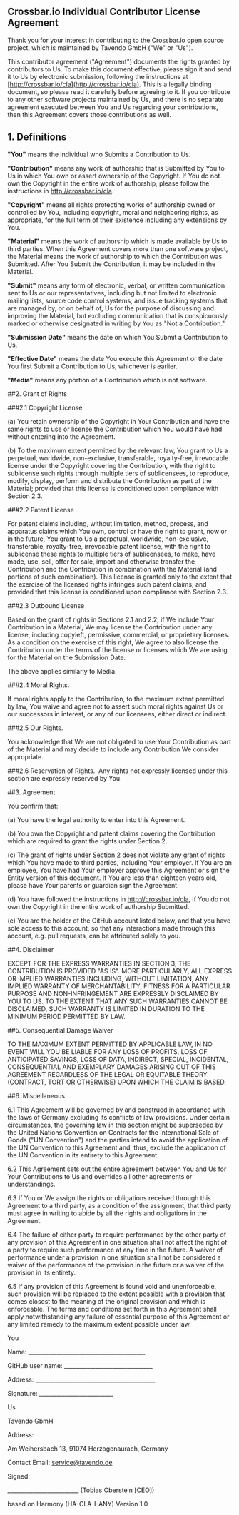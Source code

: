 Crossbar.io Individual Contributor License Agreement
----------------------------------------------------

Thank you for your interest in contributing to the Crossbar.io open source project, which is maintained by Tavendo GmbH ("We" or "Us").

This contributor agreement ("Agreement") documents the rights granted by contributors to Us. To make this document effective, please sign it and send it to Us by electronic submission, following the instructions at [http://crossbar.io/cla](http://crossbar.io/cla). This is a legally binding document, so please read it carefully before agreeing to it. 
If you contribute to any other software projects maintained by Us, and there is no separate agreement executed between You and Us regarding your contributions, then this Agreement covers those contributions as well.

## 1. Definitions

__"You"__ means the individual who Submits a Contribution to Us.

__"Contribution"__ means any work of authorship that is Submitted by You to Us in which You own or assert ownership of the Copyright. If You do not own the Copyright in the entire work of authorship, please follow the instructions in http://crossbar.io/cla.

__"Copyright"__ means all rights protecting works of authorship owned or controlled by You, including copyright, moral and neighboring rights, as appropriate, for the full term of their existence including any extensions by You.

__"Material"__ means the work of authorship which is made available by Us to third parties. When this Agreement covers more than one software project, the Material means the work of authorship to which the Contribution was Submitted. After You Submit the Contribution, it may be included in the Material.

__"Submit"__ means any form of electronic, verbal, or written communication sent to Us or our representatives, including but not limited to electronic mailing lists, source code control systems, and issue tracking systems that are managed by, or on behalf of, Us for the purpose of discussing and improving the Material, but excluding communication that is conspicuously marked or otherwise designated in writing by You as "Not a Contribution."

__"Submission Date"__ means the date on which You Submit a Contribution to Us.

__"Effective Date"__ means the date You execute this Agreement or the date You first Submit a Contribution to Us, whichever is earlier.

__"Media"__ means any portion of a Contribution which is not software.


##2. Grant of Rights

###2.1 Copyright License

(a) You retain ownership of the Copyright in Your Contribution and have the same rights to use or license the Contribution which You would have had without entering into the Agreement.

(b) To the maximum extent permitted by the relevant law, You grant to Us a perpetual, worldwide, non-exclusive, transferable, royalty-free, irrevocable license under the Copyright covering the Contribution, with the right to sublicense such rights through multiple tiers of sublicensees, to reproduce, modify, display, perform and distribute the Contribution as part of the Material; provided that this license is conditioned upon compliance with Section 2.3.

###2.2 Patent License

For patent claims including, without limitation, method, process, and apparatus claims which You own, control or have the right to grant, now or in the future, You grant to Us a perpetual, worldwide, non-exclusive, transferable, royalty-free, irrevocable patent license, with the right to sublicense these rights to multiple tiers of sublicensees, to make, have made, use, sell, offer for sale, import and otherwise transfer the Contribution and the Contribution in combination with the Material (and portions of such combination). This license is granted only to the extent that the exercise of the licensed rights infringes such patent claims; and provided that this license is conditioned upon compliance with Section 2.3.

###2.3 Outbound License

Based on the grant of rights in Sections 2.1 and 2.2, if We include Your Contribution in a Material, We may license the Contribution under any license, including copyleft, permissive, commercial, or proprietary licenses. As a condition on the exercise of this right, We agree to also license the Contribution under the terms of the license or licenses which We are using for the Material on the Submission Date.

The above applies similarly to Media.

###2.4 Moral Rights. 

If moral rights apply to the Contribution, to the maximum extent permitted by law, You waive and agree not to assert such moral rights against Us or our successors in interest, or any of our licensees, either direct or indirect.

###2.5 Our Rights. 

You acknowledge that We are not obligated to use Your Contribution as part of the Material and may decide to include any Contribution We consider appropriate.

###2.6 Reservation of Rights. 
Any rights not expressly licensed under this section are expressly reserved by You.

##3. Agreement

You confirm that:

(a) You have the legal authority to enter into this Agreement.

(b) You own the Copyright and patent claims covering the Contribution which are required to grant the rights under Section 2.

(c) The grant of rights under Section 2 does not violate any grant of rights which You have made to third parties, including Your employer. If You are an employee, You have had Your employer approve this Agreement or sign the Entity version of this document. If You are less than eighteen years old, please have Your parents or guardian sign the Agreement.

(d) You have followed the instructions in http://crossbar.io/cla, if You do not own the Copyright in the entire work of authorship Submitted.

(e) You are the holder of the GitHub account listed below, and that you have sole access to this account, so that any interactions made through this account, e.g. pull requests, can be attributed solely to you.

##4. Disclaimer

EXCEPT FOR THE EXPRESS WARRANTIES IN SECTION 3, THE CONTRIBUTION IS PROVIDED "AS IS". MORE PARTICULARLY, ALL EXPRESS OR IMPLIED WARRANTIES INCLUDING, WITHOUT LIMITATION, ANY IMPLIED WARRANTY OF MERCHANTABILITY, FITNESS FOR A PARTICULAR PURPOSE AND NON-INFRINGEMENT ARE EXPRESSLY DISCLAIMED BY YOU TO US. TO THE EXTENT THAT ANY SUCH WARRANTIES CANNOT BE DISCLAIMED, SUCH WARRANTY IS LIMITED IN DURATION TO THE MINIMUM PERIOD PERMITTED BY LAW.

##5. Consequential Damage Waiver

TO THE MAXIMUM EXTENT PERMITTED BY APPLICABLE LAW, IN NO EVENT WILL YOU BE LIABLE FOR ANY LOSS OF PROFITS, LOSS OF ANTICIPATED SAVINGS, LOSS OF DATA, INDIRECT, SPECIAL, INCIDENTAL, CONSEQUENTIAL AND EXEMPLARY DAMAGES ARISING OUT OF THIS AGREEMENT REGARDLESS OF THE LEGAL OR EQUITABLE THEORY (CONTRACT, TORT OR OTHERWISE) UPON WHICH THE CLAIM IS BASED.

##6. Miscellaneous

6.1 This Agreement will be governed by and construed in accordance with the laws of Germany excluding its conflicts of law provisions. Under certain circumstances, the governing law in this section might be superseded by the United Nations Convention on Contracts for the International Sale of Goods ("UN Convention") and the parties intend to avoid the application of the UN Convention to this Agreement and, thus, exclude the application of the UN Convention in its entirety to this Agreement.

6.2 This Agreement sets out the entire agreement between You and Us for Your Contributions to Us and overrides all other agreements or understandings.

6.3 If You or We assign the rights or obligations received through this Agreement to a third party, as a condition of the assignment, that third party must agree in writing to abide by all the rights and obligations in the Agreement.

6.4 The failure of either party to require performance by the other party of any provision of this Agreement in one situation shall not affect the right of a party to require such performance at any time in the future. A waiver of performance under a provision in one situation shall not be considered a waiver of the performance of the provision in the future or a waiver of the provision in its entirety.

6.5 If any provision of this Agreement is found void and unenforceable, such provision will be replaced to the extent possible with a provision that comes closest to the meaning of the original provision and which is enforceable. The terms and conditions set forth in this Agreement shall apply notwithstanding any failure of essential purpose of this Agreement or any limited remedy to the maximum extent possible under law.

You

Name: _________________________________________

GitHub user name: _______________________________

Address: __________________________________________

Signature: __________________________

Us

Tavendo GbmH

Address: 

Am Weihersbach 13, 91074 Herzogenaurach, Germany

Contact Email:
service@tavendo.de

Signed:

_________________________ (Tobias Oberstein [CEO])


based on Harmony (HA-CLA-I-ANY) Version 1.0